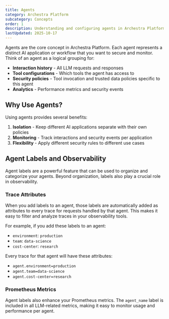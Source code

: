 ```yaml
---
title: Agents
category: Archestra Platform
subcategory: Concepts
order: 1
description: Understanding and configuring agents in Archestra Platform
lastUpdated: 2025-10-17
---
```


Agents are the core concept in Archestra Platform. Each agent represents a distinct AI application or workflow that you want to secure and monitor. Think of an agent as a logical grouping for:

- **Interaction history** - All LLM requests and responses
- **Tool configurations** - Which tools the agent has access to
- **Security policies** - Tool invocation and trusted data policies specific to this agent
- **Analytics** - Performance metrics and security events

## Why Use Agents?

Using agents provides several benefits:

1. **Isolation** - Keep different AI applications separate with their own policies
2. **Monitoring** - Track interactions and security events per application
3. **Flexibility** - Apply different security rules to different use cases

## Agent Labels and Observability

Agent labels are a powerful feature that can be used to organize and categorize your agents. Beyond organization, labels also play a crucial role in observability.

### Trace Attributes

When you add labels to an agent, those labels are automatically added as attributes to every trace for requests handled by that agent. This makes it easy to filter and analyze traces in your observability tools.

For example, if you add these labels to an agent:

- `environment`: `production`
- `team`: `data-science`
- `cost-center`: `research`

Every trace for that agent will have these attributes:

- `agent.environment=production`
- `agent.team=data-science`
- `agent.cost-center=research`

### Prometheus Metrics

Agent labels also enhance your Prometheus metrics. The `agent_name` label is included in all LLM-related metrics, making it easy to monitor usage and performance per agent.
